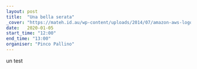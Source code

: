 ```yaml
---
layout: post
title:  "Una bella serata"
_cover: "https://mateh.id.au/wp-content/uploads/2014/07/amazon-aws-logo.jpg"
date:   2020-01-05
start_time: "12:00"
end_time: "13:00"
organiser: "Pinco Pallino"
---
```


un test
